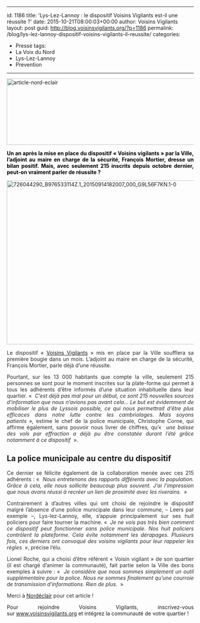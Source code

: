 ---
id: 1186
title: 'Lys-Lez-Lannoy : le dispositif Voisins Vigilants est-il une réussite ?'
date: 2015-10-21T08:00:03+00:00
author: Voisins Vigilants
layout: post
guid: http://blog.voisinsvigilants.org/?p=1186
permalink: /blog/lys-lez-lannoy-dispositif-voisins-vigilants-il-reussite/
categories:
  - Presse
tags:
  - La Voix du Nord
  - Lys-Lez-Lannoy
  - Prevention
 ---
[<img class="aligncenter  wp-image-1407" src="http://blog.voisinsvigilants.org/wp-content/uploads/2015/10/article-nord-eclair.jpg" alt="article-nord-eclair" width="987" height="179" />](http://blog.voisinsvigilants.org/wp-content/uploads/2015/10/article-nord-eclair.jpg)

<p class="chapo" style="color: #505050; text-align: justify;">
  <span style="color: #000000;"><strong>Un an après la mise en place du dispositif « Voisins vigilants » par la Ville, l’adjoint au maire en charge de la sécurité, François Mortier, dresse un bilan positif. Mais, avec seulement 215 inscrits depuis octobre dernier, peut-on vraiment parler de réussite ?</strong></span>
</p>

<p style="text-align: justify;">
  <a href="http://blog.voisinsvigilants.org/wp-content/uploads/2015/10/726044290_B976533114Z.1_20150914182007_000_G9L56F7KN.1-0.jpg"><img class="aligncenter  wp-image-1405" src="http://blog.voisinsvigilants.org/wp-content/uploads/2015/10/726044290_B976533114Z.1_20150914182007_000_G9L56F7KN.1-0.jpg" alt="726044290_B976533114Z.1_20150914182007_000_G9L56F7KN.1-0" width="811" height="442" /></a>
</p>

<p style="color: #2a2a2a; text-align: justify;">
  Le dispositif « <a href="http://www.voisinsvigilants.org">Voisins Vigilants</a> » mis en place par la Ville soufflera sa première bougie dans un mois. L’adjoint au maire en charge de la sécurité, François Mortier, parle déjà d’une réussite.
</p>

<p style="color: #2a2a2a; text-align: justify;">
  Pourtant, sur les 13 000 habitants que compte la ville, seulement 215 personnes se sont pour le moment inscrites sur la plate-forme qui permet à tous les adhérents d’être informés d’une situation inhabituelle dans leur quartier. «  <i style="font-weight: inherit;">C’est déjà pas mal pour un début, ce sont 215 nouvelles sources d’information que nous n’avions pas avant cela… Le but est évidemment de mobiliser le plus de Lyssois possible, ce qui nous permettrait d’être plus efficaces dans notre lutte contre les cambriolages. Mais soyons patients »,</i> estime le chef de la police municipale, Christophe Corne, qui affirme également, sans pouvoir nous livrer de chiffres<i style="font-weight: inherit;">, </i>qu’«  <i style="font-weight: inherit;">une baisse des vols par effraction a déjà pu être constatée durant l’été grâce notamment à ce dispositif</i>  ».
</p>

<h2 style="font-weight: inherit; font-style: inherit; text-align: justify;">
  <strong>La police municipale au centre du dispositif</strong>
</h2>

<p style="color: #2a2a2a; text-align: justify;">
  Ce dernier se félicite également de la collaboration menée avec ces 215 adhérents : «<i style="font-weight: inherit;">  Nous entretenons des rapports différents avec la population. Grâce à cela, elle nous sollicite beaucoup plus souvent. J’ai l’impression que nous avons réussi à recréer un lien de proximité avec les riverains.</i>  »
</p>

<p style="color: #2a2a2a; text-align: justify;">
  Contrairement à d’autres villes qui ont choisi de rejoindre le dispositif malgré l’absence d’une police municipale dans leur commune, – Leers par exemple –, Lys-lez-Lannoy, elle, s’appuie principalement sur ses huit policiers pour faire tourner la machine. «  <i style="font-weight: inherit;">Je ne vois pas très bien comment ce dispositif peut fonctionner sans police municipale. Nos huit policiers contrôlent la plateforme. Cela évite notamment les dérapages. Plusieurs fois, ces derniers ont convoqué des voisins vigilants pour leur rappeler les règles</i>  », précise l’élu.
</p>

<p style="color: #2a2a2a; text-align: justify;">
  Lionel Roche, qui a choisi d’être référent « Voisin vigilant » de son quartier (il est chargé d’animer la communauté), fait partie selon la Ville des bons exemples à suivre : «  <i style="font-weight: inherit;">Je considère que nous sommes simplement un outil supplémentaire pour la police. Nous ne sommes finalement qu’une courroie de transmission d’informations. Rien de plus.  </i>»
</p>

<p style="color: #2a2a2a; text-align: justify;">
  Merci à <a href="http://www.nordeclair.fr/info-locale/lys-lez-lannoy-215-adherents-ont-rejoint-le-dispositif-ia50b1900n862720">Nordéclair</a> pour cet article !
</p>

<p style="text-align: justify;">
  Pour rejoindre Voisins Vigilants, inscrivez-vous sur <a href="http://www.voisinsvigilants.org">www.voisinsvigilants.org</a> et intégrez la communauté de votre quartier !
</p>

<p style="text-align: justify;">
